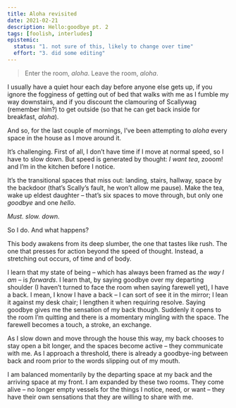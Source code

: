 ```yaml
---
title: Aloha revisited
date: 2021-02-21
description: Hello:goodbye pt. 2
tags: [foolish, interludes]
epistemic:
  status: "1. not sure of this, likely to change over time"
  effort: "3. did some editing"
---
```


> Enter the room, _aloha_. Leave the room, _aloha_.

I usually have a quiet hour each day before anyone else gets up, if you ignore the fogginess of getting out of bed that walks with me as I fumble my way downstairs, and if you discount the clamouring of Scallywag (remember him?) to get outside (so that he can get back inside for breakfast, _aloha_).

And so, for the last couple of mornings, I’ve been attempting to _aloha_ every space in the house as I move around it.

It’s challenging. First of all, I don’t have time if I move at normal speed, so I have to slow down. But speed is generated by thought: _I want tea_, zooom! and I’m in the kitchen before I notice.

It’s the transitional spaces that miss out: landing, stairs, hallway, space by the backdoor (that’s Scally’s fault, he won’t allow me pause). Make the tea, wake up eldest daughter – that’s six spaces to move through, but only one _goodbye_ and one _hello_.

_Must. slow. down._

So I do. And what happens?

This body awakens from its deep slumber, the one that tastes like rush. The one that presses for action beyond the speed of thought. Instead, a stretching out occurs, of time and of body.

I learn that my state of being – which has always been framed as _the way I am_ – is _forwards_. I learn that, by saying goodbye over my departing shoulder (I haven’t turned to face the room when saying farewell yet), I have a back. I mean, I know I have a back – I can sort of see it in the mirror; I lean it against my desk chair; I lengthen it when requiring resolve. Saying goodbye gives me the sensation of my back though. Suddenly it opens to the room I’m quitting and there is a momentary mingling with the space. The farewell becomes a touch, a stroke, an exchange.

As I slow down and move through the house this way, my back chooses to stay open a bit longer, and the spaces become active – they communicate with me. As I approach a threshold, there is already a goodbye-ing between back and room prior to the words slipping out of my mouth.

I am balanced momentarily by the departing space at my back and the arriving space at my front. I am expanded by these two rooms. They come alive – no longer empty vessels for the things I notice, need, or want – they have their own sensations that they are willing to share with me.
